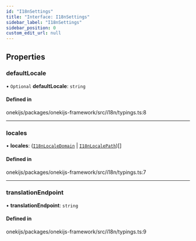 ```yaml
---
id: "I18nSettings"
title: "Interface: I18nSettings"
sidebar_label: "I18nSettings"
sidebar_position: 0
custom_edit_url: null
---
```


## Properties

### defaultLocale

• `Optional` **defaultLocale**: `string`

#### Defined in

onekijs/packages/onekijs-framework/src/i18n/typings.ts:8

___

### locales

• **locales**: ([`I18nLocaleDomain`](I18nLocaleDomain.md) \| [`I18nLocalePath`](I18nLocalePath.md))[]

#### Defined in

onekijs/packages/onekijs-framework/src/i18n/typings.ts:7

___

### translationEndpoint

• **translationEndpoint**: `string`

#### Defined in

onekijs/packages/onekijs-framework/src/i18n/typings.ts:9
